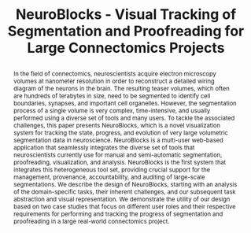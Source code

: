 ---
# this file is written in YAML http://docs.ansible.com/ansible/latest/YAMLSyntax.html
# all lines with a leading sharp are comments and will not be compiled
# longer blocks of text should start with a a leading > to escape all special characters

# URL handle for generated webpage
slug:      neuroblocks

#specifies layout to be used for page generation (do not modify)
layout:     publication

#publication title
title:      >
   NeuroBlocks - Visual Tracking of Segmentation and Proofreading for Large Connectomics Projects

#include in selected publications on front page (optional, delete line if not applicable)
display: selected

#list all publication authors in correct order
authors:
 - Ali K. Al-Awami
 - Johanna Beyer
 - Daniel Haehn
 - Narayanan Kasthuri
 - Jeff W. Lichtman
 - Hanspeter Pfister
 - Markus Hadwiger 

#insert publication venue (displayed on publication page)
venue:      >
   IEEE Transactions on Visualization and Computer Graphics, Vol.22, No.1 (Proceedings IEEE Scientific Visualization 2015), pp. 738-746
   
#insert short venue (displayed in box in publication list)
shortvenue: >
   IEEE Scientific Visualization 2015

#specify publication year
year:       2016

#insert abstract of publication
abstract:   >
   In the field of connectomics, neuroscientists acquire electron microscopy volumes at nanometer resolution in order to reconstruct a detailed wiring diagram of the neurons in the brain. The resulting teaser volumes, which often are hundreds of terabytes in size, need to be segmented to identify cell boundaries, synapses, and important cell organelles. However, the segmentation process of a single volume is very complex, time-intensive, and usually performed using a diverse set of tools and many users. To tackle the associated challenges, this paper presents NeuroBlocks, which is a novel visualization system for tracking the state, progress, and evolution of very large volumetric segmentation data in neuroscience. NeuroBlocks is a multi-user web-based application that seamlessly integrates the diverse set of tools that neuroscientists currently use for manual and semi-automatic segmentation, proofreading, visualization, and analysis. NeuroBlocks is the first system that integrates this heterogeneous tool set, providing crucial support for the management, provenance, accountability, and auditing of large-scale segmentations. We describe the design of NeuroBlocks, starting with an analysis of the domain-specific tasks, their inherent challenges, and our subsequent task abstraction and visual representation. We demonstrate the utility of our design based on two case studies that focus on different user roles and their respective requirements for performing and tracking the progress of segmentation and proofreading in a large real-world connectomics project.
   
#link to hi-res teaser image of publication (please make sure the image is wide, e.g. aspect ratio between 4:2 and 4:1) 
teaser:     './publications/2015_awami_neuroblocks.jpg'

#link to smaller thumbnail image of publication (please make sure the aspect ratio is 3:2, suggested size is 150x100px)
thumbnail:  './publications/2015_awami_thumbnail.png'

#link to publication video (optional): you can either upload the video to our website (insert local link) or host it on youtube or vimeo (in this case insert the youtube/vimeo link)
video:      './publications/2015_awami_neuroblocks.mp4'

#link to publication pdf (optional)
pdf:        './publications/2015_awami_neuroblocks.pdf'

#insert citation. please format citation by inserting <br> at line breaks, &emsp; will insert a tab character to prettify the citation
citation:   >
  @article{Awami2016Neuroblocks,<br>
   &emsp;title = {NeuroBlocks - Visual Tracking of Segmentation and Proofreading for Large Connectomics Projects},<br>
   &emsp;author = {Al-Awami, Ali K. and Beyer, Johanna and Haehn, Daniel and Kasthuri, Narayanan and Lichtman, Jeff W. and Pfister, Hanspeter and Hadwiger, Markus},<br>
   &emsp;journal = {IEEE Transactions on Visualization and Computer Graphics (Proceedings IEEE Scientific Visualization 2015)},<br>
   &emsp;year = {2016},<br>
   &emsp;volume = {22},<br>
   &emsp;number = {1},<br>
   &emsp;pages = {738--746}<br>
  }

#insert links to additional material for the publication (optional)
#links need a title, a URL and a type (this defines the link icon) which can be one of the following values: code, archive, files, slides or text (this is the default icon)
#links: 
# - title: ExampleCode
#   type:  code
#   url:   './publications/supplementary1.zip' 
# - title: ExampleSlides
#   type:  slides
#   url:   './publications/presentation.pptx' 

#don't forget the leading and trailing --- in a YAML file
---